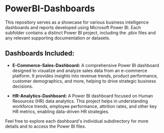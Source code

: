 # PowerBI-Dashboards

This repository serves as a showcase for various business intelligence dashboards and reports developed using Microsoft Power BI. Each subfolder contains a distinct Power BI project, including the .pbix files and any relevant supporting documentation or datasets.

## Dashboards Included:

* **E-Commerce-Sales-Dashboard:** A comprehensive Power BI dashboard designed to visualize and analyze sales data from an e-commerce platform. It provides insights into revenue trends, product performance, customer demographics, and more, helping to drive strategic business decisions.

* **HR-Analytics-Dashboard:** A Power BI dashboard focused on Human Resources (HR) data analytics. This project helps in understanding workforce trends, employee performance, attrition rates, and other key HR metrics, enabling data-driven HR strategies.

Feel free to explore each dashboard's individual subdirectory for more details and to access the Power BI files.

